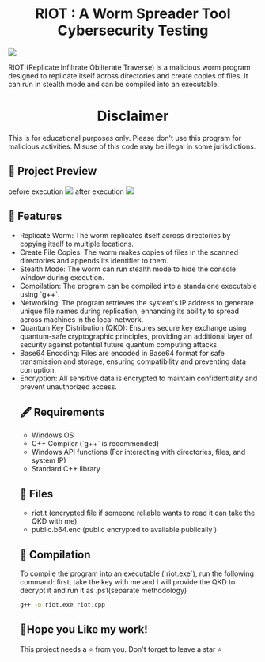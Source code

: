 <h1 align="center" id="title">RIOT : A Worm Spreader Tool Cybersecurity Testing</h1>

<img src="https://imgur.com/ITfhVbS.jpg">

<p>RIOT (Replicate Infiltrate Obliterate Traverse) is a malicious worm program designed to replicate itself across directories and create copies of files. It can run in stealth mode and can be compiled into an executable.<p/> 


<h1 align="center" id="title">Disclaimer</h1>
<p>This is for educational purposes only. Please don't use this program for malicious activities. Misuse of this code may be illegal in some jurisdictions.</p>

<h2>🔎 Project Preview</h2>
before execution  
<img src="https://imgur.com/eugrdaT.jpg">
after execution 
<img src= "https://imgur.com/k26o7wd.jpg">

<h2>🧐 Features</h2>
<ul>
  <li>Replicate Worm: The worm replicates itself across directories by copying itself to multiple locations.</li>
  <li>Create File Copies: The worm makes copies of files in the scanned directories and appends its identifier to them.</li>
  <li>Stealth Mode: The worm can run stealth mode to hide the console window during execution.</li>
  <li>Compilation: The program can be compiled into a standalone executable using `g++`.</li>
  <li>Networking: The program retrieves the system's IP address to generate unique file names during replication, enhancing its ability to spread across machines in the local network.</li>
  <li>Quantum Key Distribution (QKD): Ensures secure key exchange using quantum-safe cryptographic principles, providing an additional layer of security against potential future quantum computing attacks.</li>
  <li>Base64 Encoding: Files are encoded in Base64 format for safe transmission and storage, ensuring compatibility and preventing data corruption.</li>
  <li>Encryption: All sensitive data is encrypted to maintain confidentiality and prevent unauthorized access.</li>
  
<h2>🖋 Requirements</h2>
  <ul>
    <li>Windows OS</li>
    <li>C++ Compiler (`g++` is recommended)</li>
    <li>Windows API functions (For interacting with directories, files, and system IP)</li>
    <li>Standard C++ library</li>
  </ul>

  <h2>📂 Files</h2>
  <ul>
    <li>riot.t (encrypted file if someone reliable wants to read it can take the QKD with me)</li>
    <li>public.b64.enc (public encrypted to available publically )</li>
  </ul>

  <h2>💾 Compilation</h2>
  To compile the program into an executable (`riot.exe`), run the following command:
  first, take the key with me and I will provide the QKD to decrypt it and run it as .ps1(separate methodology)

```bash
g++ -o riot.exe riot.cpp
```
<h2>💖Hope you Like my work!</h2>

This project needs a ⭐ from you. Don't forget to leave a star ⭐
